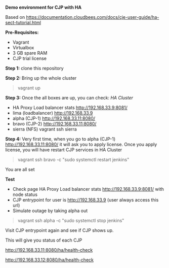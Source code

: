 **Demo environment for CJP with HA**

Based on https://documentation.cloudbees.com/docs/cje-user-guide/ha-sect-tutorial.html

**Pre-Requisites:**
 - Vagrant  
 - Virtualbox
 - 3 GB spare RAM
 - CJP trial license

**Step 1:**  clone this repository

**Step 2:**  Bring up the whole cluster 
> vagrant up

**Step 3:** Once the all boxes are up, you can check:
*HA Cluster*
 - HA Proxy Load balancer stats  http://192.168.33.9:8081/     
 - lima (loadbalancer)      http://192.168.33.9
 - alpha (CJP-1)                http://192.168.33.11:8080/      
 - bravo (CJP-2)                http://192.168.33.11:8080/    
 - sierra (NFS)                   vagrant ssh sierra

**Step 4:** Very first time, when you go to alpha (CJP-1) http://192.168.33.11:8080/ it will ask you to apply license.
Once you apply license, you will have restart CJP services in HA Cluster

> vagrant ssh bravo -c "sudo systemctl restart jenkins"

You are all set

 **Test**
 - Check page HA Proxy Load balancer stats  http://192.168.33.9:8081/   with node status
 - CJP entrypoint for user is http://192.168.33.9  (user always access this url)
 - Simulate outage by taking alpha out
 > vagrant ssh alpha -c "sudo systemctl stop jenkins"

Visit CJP entrypoint again and see if CJP shows up.

This will give you status of each CJP

http://192.168.33.11:8080/ha/health-check

http://192.168.33.12:8080/ha/health-check
